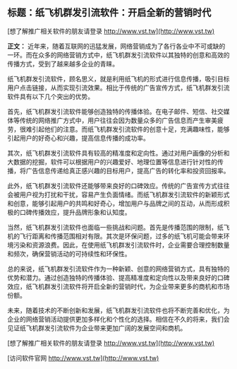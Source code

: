 ## **标题：纸飞机群发引流软件：开启全新的营销时代**

[想了解推广相关软件的朋友请登录 http://www.vst.tw](http://www.vst.tw)

**正文：**
近年来，随着互联网的迅猛发展，网络营销成为了各行各业中不可或缺的一环。而在众多的网络营销方式中，纸飞机群发引流软件以其独特的创意和高效的传播方式，受到了越来越多企业的青睐。

纸飞机群发引流软件，顾名思义，就是利用纸飞机的形式进行信息传播，吸引目标用户点击链接，从而实现引流效果。相比于传统的广告宣传方式，纸飞机群发引流软件具有以下几个突出的优势。

首先，纸飞机群发引流软件能够创造独特的传播体验。在电子邮件、短信、社交媒体等传统的网络推广方式中，用户往往会因为数量众多的广告信息而产生审美疲劳，很难引起他们的注意。而纸飞机群发引流软件的创意十足，充满趣味性，能够引起用户的好奇心和兴趣，提高信息传播的成功率。

其次，纸飞机群发引流软件具有较高的精准度和定向性。通过对用户画像的分析和大数据的挖掘，软件可以根据用户的兴趣爱好、地理位置等信息进行针对性的传播，将广告信息传递给真正感兴趣的目标用户，提高广告的转化率和投资回报率。

此外，纸飞机群发引流软件还能够带来良好的口碑效应。传统的广告宣传方式往往会被用户视为打扰和干扰，容易产生负面情绪。而纸飞机群发引流软件的新颖形式和创意，能够引起用户的共鸣和好奇心，增加用户与品牌之间的互动，从而形成积极的口碑传播效应，提升品牌形象和认知度。

当然，纸飞机群发引流软件也面临一些挑战和问题。首先是传播范围的限制，纸飞机的飞行距离和传播范围相对有限。其次是环保问题，过多的纸飞机可能会带来环境污染和资源浪费。因此，在使用纸飞机群发引流软件时，企业需要合理控制数量和频次，确保营销活动的可持续性和环保性。

总的来说，纸飞机群发引流软件作为一种新颖、创意的网络营销方式，具有独特的优势和潜力。通过创造独特的传播体验、提高精准度和定向性以及带来良好的口碑效应，纸飞机群发引流软件将开启全新的营销时代，为企业带来更多的商机和市场份额。

未来，随着技术的不断创新和发展，纸飞机群发引流软件也将不断完善和优化，为企业的网络营销活动提供更加多样化和个性化的选择。相信在不久的将来，我们会见证纸飞机群发引流软件为企业带来更加广阔的发展空间和商机。

[想了解推广相关软件的朋友请登录 http://www.vst.tw](http://www.vst.tw)


[访问软件官网 http://www.vst.tw](http://www.vst.tw)
